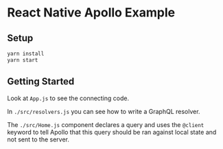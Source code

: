# React Native Apollo Example

## Setup

```bash
yarn install
yarn start
```

## Getting Started

Look at `App.js` to see the connecting code.

In `./src/resolvers.js` you can see how to write a GraphQL resolver.

The `./src/Home.js` component declares a query and uses the `@client` keyword
to tell Apollo that this query should be ran against local state and not sent
to the server.